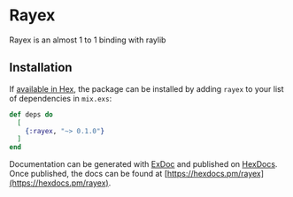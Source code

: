 # Rayex

Rayex is an almost 1 to 1 binding with raylib

## Installation

If [available in Hex](https://hex.pm/docs/publish), the package can be installed
by adding `rayex` to your list of dependencies in `mix.exs`:

```elixir
def deps do
  [
    {:rayex, "~> 0.1.0"}
  ]
end
```

Documentation can be generated with [ExDoc](https://github.com/elixir-lang/ex_doc)
and published on [HexDocs](https://hexdocs.pm). Once published, the docs can
be found at [https://hexdocs.pm/rayex](https://hexdocs.pm/rayex).

